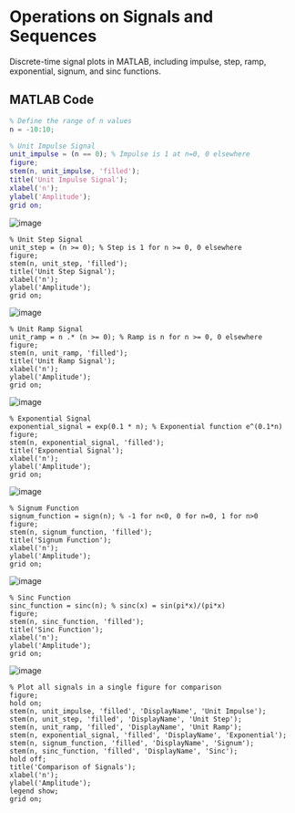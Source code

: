 
# Operations on Signals and Sequences

Discrete-time signal plots in MATLAB, including impulse, step, ramp, exponential, signum, and sinc functions.

## MATLAB Code

```matlab
% Define the range of n values
n = -10:10;

% Unit Impulse Signal
unit_impulse = (n == 0); % Impulse is 1 at n=0, 0 elsewhere
figure;
stem(n, unit_impulse, 'filled');
title('Unit Impulse Signal');
xlabel('n');
ylabel('Amplitude');
grid on;
```
![image](https://github.com/mariyahaider100/perations-on-Signals-and-Sequences/blob/main/images/01.png)

```
% Unit Step Signal
unit_step = (n >= 0); % Step is 1 for n >= 0, 0 elsewhere
figure;
stem(n, unit_step, 'filled');
title('Unit Step Signal');
xlabel('n');
ylabel('Amplitude');
grid on;
```
![image](https://github.com/mariyahaider100/perations-on-Signals-and-Sequences/blob/main/images/02.png)

```
% Unit Ramp Signal
unit_ramp = n .* (n >= 0); % Ramp is n for n >= 0, 0 elsewhere
figure;
stem(n, unit_ramp, 'filled');
title('Unit Ramp Signal');
xlabel('n');
ylabel('Amplitude');
grid on;
```
![image](https://github.com/mariyahaider100/perations-on-Signals-and-Sequences/blob/main/images/03.png)


```
% Exponential Signal
exponential_signal = exp(0.1 * n); % Exponential function e^(0.1*n)
figure;
stem(n, exponential_signal, 'filled');
title('Exponential Signal');
xlabel('n');
ylabel('Amplitude');
grid on;
```
![image](https://github.com/mariyahaider100/perations-on-Signals-and-Sequences/blob/main/images/04.png)


```
% Signum Function
signum_function = sign(n); % -1 for n<0, 0 for n=0, 1 for n>0
figure;
stem(n, signum_function, 'filled');
title('Signum Function');
xlabel('n');
ylabel('Amplitude');
grid on;
```
![image](https://github.com/mariyahaider100/perations-on-Signals-and-Sequences/blob/main/images/05.png)

```
% Sinc Function
sinc_function = sinc(n); % sinc(x) = sin(pi*x)/(pi*x)
figure;
stem(n, sinc_function, 'filled');
title('Sinc Function');
xlabel('n');
ylabel('Amplitude');
grid on;
```
![image](https://github.com/mariyahaider100/perations-on-Signals-and-Sequences/blob/main/images/06.png)

```
% Plot all signals in a single figure for comparison
figure;
hold on;
stem(n, unit_impulse, 'filled', 'DisplayName', 'Unit Impulse');
stem(n, unit_step, 'filled', 'DisplayName', 'Unit Step');
stem(n, unit_ramp, 'filled', 'DisplayName', 'Unit Ramp');
stem(n, exponential_signal, 'filled', 'DisplayName', 'Exponential');
stem(n, signum_function, 'filled', 'DisplayName', 'Signum');
stem(n, sinc_function, 'filled', 'DisplayName', 'Sinc');
hold off;
title('Comparison of Signals');
xlabel('n');
ylabel('Amplitude');
legend show;
grid on;
```

